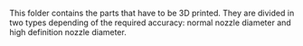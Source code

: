 This folder contains the parts that have to be 3D printed. They are divided in two types depending of the required accuracy: normal nozzle diameter and high definition nozzle diameter.

